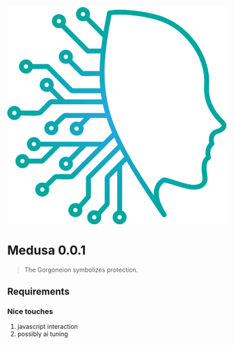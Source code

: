 <img src="assets/medusa_logo.svg"/>

# Medusa 0.0.1
> The Gorgoneion symbolizes protection.

## Requirements



### Nice touches
1) javascript interaction
2) possibly ai tuning